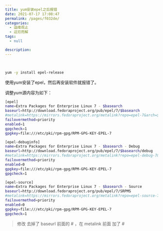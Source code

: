 ```yaml
---
title: yum安装epel之后报错
date: 2021-07-17 17:08:47
permalink: /pages/f032de/
categories:
  - 运维观止
  - 迎刃而解
tags:
  - null

description:
---
```


<br><ArticleTopAd></ArticleTopAd>


```sh
yum -y install epel-release
```

使用yum安装了epel，然后再安装软件就报错了。

调整yum源内容为如下：

```sh
[epel]
name=Extra Packages for Enterprise Linux 7 - $basearch
baseurl=http://download.fedoraproject.org/pub/epel/7/$basearch
#metalink=https://mirrors.fedoraproject.org/metalink?repo=epel-7&arch=$basearch
failovermethod=priority
enabled=1
gpgcheck=1
gpgkey=file:///etc/pki/rpm-gpg/RPM-GPG-KEY-EPEL-7

[epel-debuginfo]
name=Extra Packages for Enterprise Linux 7 - $basearch - Debug
baseurl=http://download.fedoraproject.org/pub/epel/7/$basearch/debug
#metalink=https://mirrors.fedoraproject.org/metalink?repo=epel-debug-7&arch=$basearch
failovermethod=priority
enabled=0
gpgkey=file:///etc/pki/rpm-gpg/RPM-GPG-KEY-EPEL-7
gpgcheck=1

[epel-source]
name=Extra Packages for Enterprise Linux 7 - $basearch - Source
baseurl=http://download.fedoraproject.org/pub/epel/7/SRPMS
#metalink=https://mirrors.fedoraproject.org/metalink?repo=epel-source-7&arch=$basearch
failovermethod=priority
enabled=0
gpgkey=file:///etc/pki/rpm-gpg/RPM-GPG-KEY-EPEL-7
gpgcheck=1
```

> 修改 去掉了 baseurl 前面的 # ，在 metalink 前面 加了 #

<br><ArticleTopAd></ArticleTopAd>
